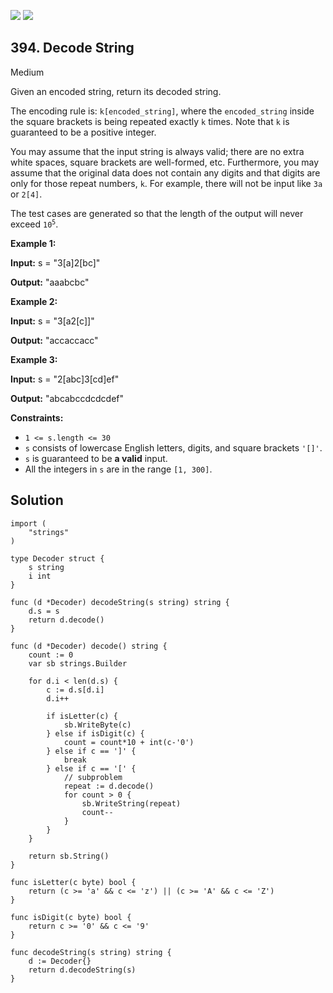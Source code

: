 [![](https://img.shields.io/github/stars/javadev/LeetCode-in-All?label=Stars&style=flat-square)](https://github.com/javadev/LeetCode-in-All)
[![](https://img.shields.io/github/forks/javadev/LeetCode-in-All?label=Fork%20me%20on%20GitHub%20&style=flat-square)](https://github.com/javadev/LeetCode-in-All/fork)

## 394\. Decode String

Medium

Given an encoded string, return its decoded string.

The encoding rule is: `k[encoded_string]`, where the `encoded_string` inside the square brackets is being repeated exactly `k` times. Note that `k` is guaranteed to be a positive integer.

You may assume that the input string is always valid; there are no extra white spaces, square brackets are well-formed, etc. Furthermore, you may assume that the original data does not contain any digits and that digits are only for those repeat numbers, `k`. For example, there will not be input like `3a` or `2[4]`.

The test cases are generated so that the length of the output will never exceed <code>10<sup>5</sup></code>.

**Example 1:**

**Input:** s = "3[a]2[bc]"

**Output:** "aaabcbc"

**Example 2:**

**Input:** s = "3[a2[c]]"

**Output:** "accaccacc"

**Example 3:**

**Input:** s = "2[abc]3[cd]ef"

**Output:** "abcabccdcdcdef"

**Constraints:**

*   `1 <= s.length <= 30`
*   `s` consists of lowercase English letters, digits, and square brackets `'[]'`.
*   `s` is guaranteed to be **a valid** input.
*   All the integers in `s` are in the range `[1, 300]`.

## Solution

```golang
import (
	"strings"
)

type Decoder struct {
	s string
	i int
}

func (d *Decoder) decodeString(s string) string {
	d.s = s
	return d.decode()
}

func (d *Decoder) decode() string {
	count := 0
	var sb strings.Builder

	for d.i < len(d.s) {
		c := d.s[d.i]
		d.i++

		if isLetter(c) {
			sb.WriteByte(c)
		} else if isDigit(c) {
			count = count*10 + int(c-'0')
		} else if c == ']' {
			break
		} else if c == '[' {
			// subproblem
			repeat := d.decode()
			for count > 0 {
				sb.WriteString(repeat)
				count--
			}
		}
	}

	return sb.String()
}

func isLetter(c byte) bool {
	return (c >= 'a' && c <= 'z') || (c >= 'A' && c <= 'Z')
}

func isDigit(c byte) bool {
	return c >= '0' && c <= '9'
}

func decodeString(s string) string {
	d := Decoder{}
	return d.decodeString(s)
}
```